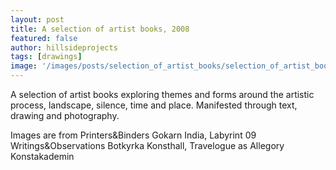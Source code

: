 ```yaml
---
layout: post
title: A selection of artist books, 2008
featured: false
author: hillsideprojects
tags: [drawings]
image: '/images/posts/selection_of_artist_books/selection_of_artist_books_01.jpg'
---
```


A selection of artist books exploring themes and forms around the artistic process, landscape, silence, time and place. Manifested through text, drawing and photography.

Images are from Printers&Binders Gokarn India, Labyrint 09 Writings&Observations Botkyrka Konsthall, Travelogue as Allegory Konstakademin
